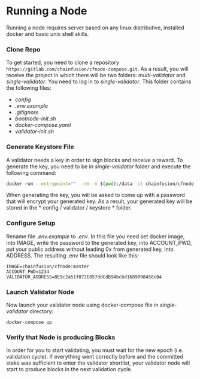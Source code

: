 # Running a Node

Running a node requires server based on any linux distributive, installed docker and basic unix shell skills.

### Clone Repo

To get started, you need to clone a repository `https://gitlab.com/chainfusion/cfnode-compose.git`. As a result, you will receive the project in which there will be two folders: *multi-validator* and *single-validator*. You need to log in to *single-validator*. This folder contains the following files:

- *config*
- *.env.example*
- *.gitignore*
- *bootnode-init.sh*
- *docker-compose.yaml*
- *validator-init.sh*

### Generate Keystore File

A validator needs a key in order to sign blocks and receive a reward. To generate the key, you need to be in *single-validator* folder and execute the following command:

```sh
docker run --entrypoint="" --rm -v $(pwd):/data -it chainfusion/cfnode:master geth account new --datadir=/data/config/validator
```
When generating the key, you will be asked to come up with a password that will encrypt your generated key. As a result, your generated key will be stored in the * config / validator / keystore * folder.

### Configure Setup

Rename file *.env.example* to *.env*. In this file you need set docker image, into IMAGE, write the password to the generated key, into ACCOUNT_PWD, put your public address without leading 0x from generated key, into ADDRESS. The resulting .env file should look like this:

```
IMAGE=chainfusion/cfnode:master
ACCOUNT_PWD=1234
VALIDATOR_ADDRESS=8E9c2a51f072E857ddCdB94bcbd1689098458c04
```

### Launch Validator Node
Now launch your validator node using docker-compose file in *single-validator* directory:

```
docker-compose up
```

### Verify that Node is producing Blocks
In order for you to start validating, you must wait for the new epoch (i.e. validation cycle). If everything went correctly before and the committed stake was sufficient to enter the validator shortlist, your validator node will start to produce blocks in the next validation cycle.

